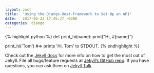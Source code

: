 ```yaml
---
layout: post
title:  "Using the Django-Rest-Framework to Set Up an API"
date:   2017-05-23 17:46:37 -0500
categories: django
---
```


{% highlight python %}
def print_hi(name):
  print("Hi, #{name}")
  
print_hi('Tom')
#=> prints 'Hi, Tom' to STDOUT.
{% endhighlight %}

Check out the [Jekyll docs][jekyll-docs] for more info on how to get the most out of Jekyll. File all bugs/feature requests at [Jekyll’s GitHub repo][jekyll-gh]. If you have questions, you can ask them on [Jekyll Talk][jekyll-talk].

[jekyll-docs]: https://jekyllrb.com/docs/home
[jekyll-gh]:   https://github.com/jekyll/jekyll
[jekyll-talk]: https://talk.jekyllrb.com/
